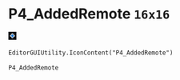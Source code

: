 # P4_AddedRemote `16x16`
<img src="/img/P4_AddedRemote.png" width=16 height=16>

``` CSharp
EditorGUIUtility.IconContent("P4_AddedRemote")
```
```
P4_AddedRemote
```
